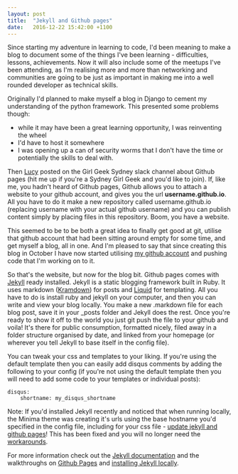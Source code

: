 ```yaml
---
layout: post
title:  "Jekyll and Github pages"
date:   2016-12-22 15:42:00 +1100
---
```


Since starting my adventure in learning to code, I'd been meaning to make a blog to document some of the things I've been learning - difficulties, lessons, achievements. Now it will also include some of the meetups I've been attending, as I'm realising more and more than networking and communities are going to be just as important in making me into a well rounded developer as technical skills.

Originally I'd planned to make myself a blog in Django to cement my understanding of the python framework. This presented some problems though:

* while it may have been a great learning opportunity, I was reinventing the wheel
* I'd have to host it somewhere
* I was opening up a can of security worms that I don't have the time or potentially the skills to deal with.

Then [Lucy][Lucy] posted on the Girl Geek Sydney slack channel about Github pages (hit me up if you're a Sydney Girl Geek and you'd like to join). If, like me, you hadn't heard of Github pages, Github allows you to attach a website to your github account, and gives you the url **username.github.io**. All you have to do it make a new repository called username.github.io (replacing username with your actual github username) and you can publish content simply by placing files in this repository. Boom, you have a website.

This seemed to be to be both a great idea to finally get good at  git, utilise that github account that had been sitting around empty for some time, and get myself a blog, all in one. And I'm pleased to say that since creating this blog in October I have now started utilising [my github account][github] and pushing code that I'm working on to it.

So that's the website, but now for the blog bit. Github pages comes with [Jekyll][Jekyll] ready installed. Jekyll is a static blogging framework built in Ruby. It uses markdown ([Kramdown][Kramdown]) for posts and [Liquid][Liquid] for templating. All you have to do is install ruby and jekyll on your computer, and then you can write and view your blog locally. You make a new .markdown file for each blog post, save it in your _posts folder and Jekyll does the rest. Once you're ready to show it off to the world you just git push the file to your github and voila! It's there for public consumption, formatted nicely, filed away in a folder structure organised by date, and linked from your homepage (or wherever you tell Jekyll to base itself in the config file).

You can tweak your css and templates to your liking. If you're using the default template then you can easily add disqus comments by adding the following to your config (if you're not using the default template then you will need to add some code to your templates or individual posts):

	disqus:
		shortname: my_disqus_shortname

Note: If you'd installed Jekyll recently and noticed that when running locally, the Minima theme was creating it's urls using the base hostname you'd specified in the config file, including for your css file - [update jekyll and github pages][update]! This has been fixed and you will no longer need the [workarounds][workarounds].

For more information check out the [Jekyll documentation][Jekyll docs] and the walkthroughs on [Github Pages][github pages] and [installing Jekyll locally][local Jekyll].

[Lucy]: http://lucybain.com/
[Liquid]: http://shopify.github.io/liquid/
[Kramdown]: https://kramdown.gettalong.org/
[github]: https://github.com/hannahcancode
[Jekyll]: https://jekyllrb.com
[Jekyll docs]: https://jekyllrb.com/docs/home/
[github pages]: https://pages.github.com/
[local Jekyll]: https://help.github.com/articles/setting-up-your-github-pages-site-locally-with-jekyll/
[workarounds]: https://talk.jekyllrb.com/t/current-jekyll-with-minima-does-not-render-css-on-localhost/2959
[update]: https://help.github.com/articles/setting-up-your-github-pages-site-locally-with-jekyll/#keeping-your-site-up-to-date-with-the-github-pages-gem